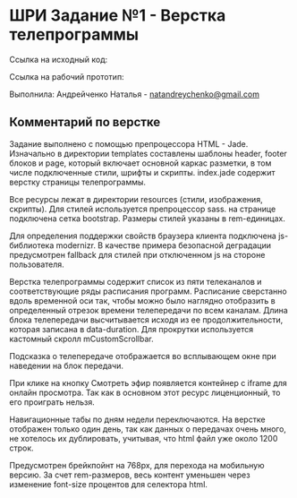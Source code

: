 ШРИ Задание №1 - Верстка телепрограммы
=======================================

Ссылка на исходный код:

Ссылка на рабочий прототип:

Выполнила: Андрейченко Наталья - natandreychenko@gmail.com


Комментарий по верстке
-----------------------

Задание выполнено с помощью препроцессора HTML - Jade. Изначально в директории templates
составлены шаблоны header, footer блоков и page, который включает основной каркас разметки, в том числе подключенные
стили, шрифты и скрипты. index.jade содержит верстку страницы телепрограммы.

Все ресурсы лежат в директории resources (стили, изображения, скрипты).
Для стилей используется препроцессор sass. на странице подключена сетка bootstrap. Размеры стилей указаны 
в rem-единицах. 

Для определения поддержки свойств браузера клиента подключена js-библиотека modernizr. В качестве примера
безопасной деградации предусмотрен fallback для стилей при отключенном js на стороне пользователя.

Верстка телепрограммы содержит список из пяти телеканалов и соответствующие ряды расписания программ. 
Расписание сверстанно вдоль временной оси так, чтобы можно было наглядно отобразить в определенный отрезок времени
телепередачи по всем каналам. Длина блока телепередачи высчитывается исходя из ее продолжительности, которая записана 
в data-duration. Для прокрутки используется кастомный скролл mCustomScrollbar. 

Подсказка о телепередаче отображается во всплывающем окне при наведении на блок передачи.

При клике на кнопку Смотреть эфир появляется контейнер с iframe для онлайн просмотра. Так как в основном этот ресурс 
лиценционный, то его проиграть нельзя. 

Навигационные табы по дням недели переключаются. На верстке отображен только один день, так как данных о передачах
очень много, не хотелось их дублировать, учитывая, что html файл уже около 1200 строк.

Предусмотрен брейкпойнт на 768px, для перехода на мобильную версию. За счет rem-размеров, весь контент уменьшен
через изменение font-size процентов для селектора html.









